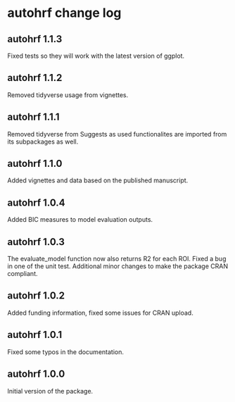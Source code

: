 # autohrf change log

## autohrf 1.1.3

Fixed tests so they will work with the latest version of ggplot.

## autohrf 1.1.2

Removed tidyverse usage from vignettes.

## autohrf 1.1.1

Removed tidyverse from Suggests as used functionalites are imported from its subpackages as well.

## autohrf 1.1.0

Added vignettes and data based on the published manuscript.

## autohrf 1.0.4

Added BIC measures to model evaluation outputs.

## autohrf 1.0.3

The evaluate_model function now also returns R2 for each ROI. Fixed a bug in one of the unit test. Additional minor changes to make the package CRAN compliant.

## autohrf 1.0.2

Added funding information, fixed some issues for CRAN upload.

## autohrf 1.0.1

Fixed some typos in the documentation.

## autohrf 1.0.0

Initial version of the package.
